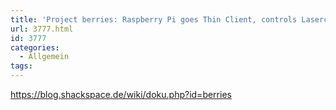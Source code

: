 ```yaml
---
title: 'Project berries: Raspberry Pi goes Thin Client, controls Lasercutter'
url: 3777.html
id: 3777
categories:
  - Allgemein
tags:
---
```


https://blog.shackspace.de/wiki/doku.php?id=berries